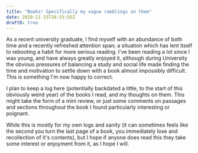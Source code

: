 ```yaml
---
title: "Books! Specifically my vague ramblings on them"
date: 2020-11-15T16:53:55Z
draftß: true
---
```


As a recent university graduate, I find myself with an abundance of both time and a recently refreshed attention span; a situation which has lent itself to rebooting a habit for more serious reading. I've been reading a lot since I was young, and have always greatly enjoyed it, although during University the obvious pressures of balancing a study and social life made finding the time and motivation to settle down with a book almost impossibly difficult. This is something I'm now happy to correct.


I plan to keep a log here (potentially backdated a little, to the start of this obviously weird year) of the books I read, and my thoughts on them. This might take the form of a mini review, or just some comments on passages and sections throughout the book I found particularly interesting or poignant. 

While this is mostly for my own logs and sanity (it can sometimes feels like the second you turn the last page of a book, you immediately lose and recollection of it's contents), but I hope if anyone does read this they take some interest or enjoyment from it, as I hope I will. 
